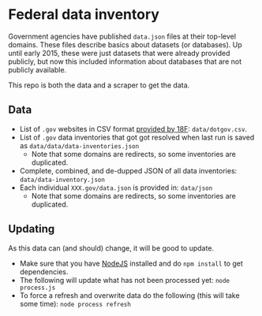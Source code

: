 # Federal data inventory

Government agencies have published `data.json` files at their top-level domains.  These files describe basics about datasets (or databases).  Up until early 2015, these were just datasets that were already provided publicly, but now this included information about databases that are not publicly available.

This repo is both the data and a scraper to get the data.

## Data

* List of `.gov` websites in CSV format [provided by 18F](https://18f.gsa.gov/2014/12/18/a-complete-list-of-gov-domains/): `data/dotgov.csv`.
* List of `.gov` data inventories that got got resolved when last run is saved as `data/data/data-inventories.json`
    * Note that some domains are redirects, so some inventories are duplicated.
* Complete, combined, and de-dupped JSON of all data inventories: `data/data-inventory.json`
* Each individual `XXX.gov/data.json` is provided in: `data/json`
    * Note that some domains are redirects, so some inventories are duplicated.

## Updating

As this data can (and should) change, it will be good to update.

* Make sure that you have [NodeJS](http://nodejs.org/) installed and do `npm install` to get dependencies.
* The following will update what has not been processed yet: `node process.js`
* To force a refresh and overwrite data do the following (this will take some time): `node process refresh`
